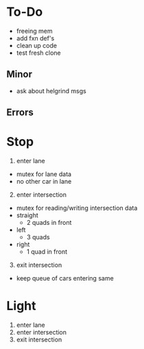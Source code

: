 # To-Do
- freeing mem
- add fxn def's
- clean up code
- test fresh clone
 
## Minor
- ask about helgrind msgs

## Errors



# Stop
1. enter lane
  - mutex for lane data
  - no other car in lane
2. enter intersection
  - mutex for reading/writing intersection data
  - straight
    - 2 quads in front
  - left
    - 3 quads
  - right
    - 1 quad in front
3. exit intersection
  - keep queue of cars entering same

# Light
1. enter lane
2. enter intersection
3. exit intersection
